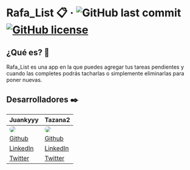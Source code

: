 # Rafa_List 📋 &middot; ![GitHub last commit](https://img.shields.io/github/last-commit/Tazana2/ToDo-List_Flutter?label=Last%20Commit&logo=Flutter&color=FFFF00) [![GitHub license](https://img.shields.io/badge/license-MIT-FFFF00.svg)](https://github.com/Tazana2/LICENSE)



## ¿Qué es? 🤔
 Rafa_List es una app en la que puedes agregar tus tareas pendientes y cuando las completes podrás tacharlas o simplemente eliminarlas para poner nuevas.




## Desarrolladores ✒️ 

| **Juankyyy** | **Tazana2** |
| --- | --- |
| <a href="https://github.com/Juankyyy"><img style="border-radius: 50%" src="https://github.com/Juankyyy.png?size=70"></a> | <a href="https://github.com/Tazana2"><img style="border-radius: 50%" src="https://github.com/Tazana2.png?size=70"></a> |
| [Github](https://github.com/juankyyy) | [Github](https://github.com/Tazana2) |
| [LinkedIn](https://www.linkedin.com/in/juan-camilo-herrera-65582526b/) | [LinkedIn](https://www.linkedin.com/in/daniel-santana-meza-199351268/) |
| [Twitter](https://twitter.com/Juankyyy_) | [Twitter](https://twitter.com/Daniel270639?s=20) |

